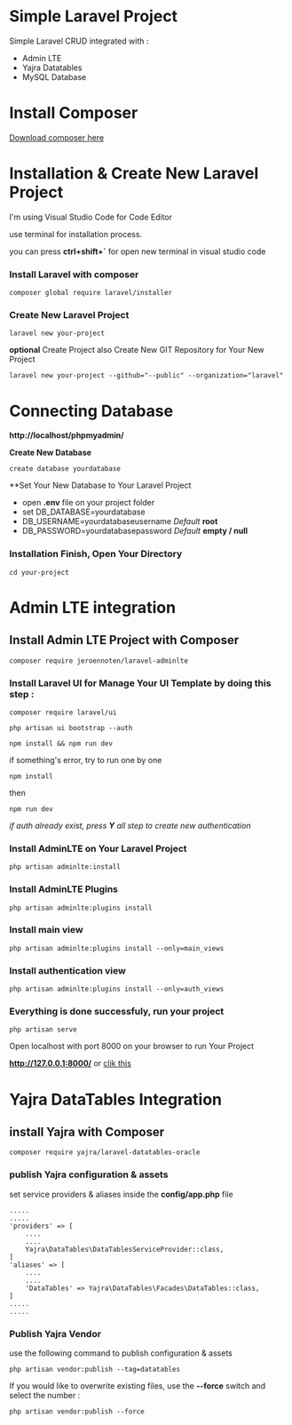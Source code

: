 # Simple Laravel Project
Simple Laravel CRUD integrated with :
- Admin LTE
- Yajra Datatables
- MySQL Database

# Install Composer
[Download composer here](https://getcomposer.org/Composer-Setup.exe)

# Installation & Create New Laravel Project
I'm using Visual Studio Code for Code Editor

use terminal for installation process.

you can press **ctrl+shift+`** for open new terminal in visual studio code


### Install Laravel with composer
```
composer global require laravel/installer
```


### Create New Laravel Project
``` 
laravel new your-project 
```
**optional** Create Project also Create New GIT Repository for Your New Project
```
laravel new your-project --github="--public" --organization="laravel"
```

# Connecting Database

**http://localhost/phpmyadmin/**

**Create New Database**
```
create database yourdatabase
```
 
**Set Your New Database to Your Laravel Project
- open **.env** file on your project folder
- set DB_DATABASE=yourdatabase
- DB_USERNAME=yourdatabaseusername *Default* **root**
- DB_PASSWORD=yourdatabasepassword *Default* **empty / null**


### Installation Finish, Open Your Directory
```
cd your-project
```

# Admin LTE integration
## Install Admin LTE Project with Composer
```
composer require jeroennoten/laravel-adminlte
```

### Install Laravel UI for Manage Your UI Template by doing this step :
```
composer require laravel/ui
```

```
php artisan ui bootstrap --auth
```

```
npm install && npm run dev
```
if something's error, try to run one by one
```
npm install
```
then
```
npm run dev
```

*if auth already exist, press **Y** all step to create new authentication*

### Install AdminLTE on Your Laravel Project
```
php artisan adminlte:install
```

### Install AdminLTE Plugins
```
php artisan adminlte:plugins install
```

### Install main view
```
php artisan adminlte:plugins install --only=main_views
```

### Install authentication view
```
php artisan adminlte:plugins install --only=auth_views
```

### Everything is done successfuly, run your project
```
php artisan serve
```
Open localhost with port 8000 on your browser to run Your Project

**http://127.0.0.1:8000/** or [clik this](http://127.0.0.1:8000/)


# Yajra DataTables Integration

## install Yajra with Composer
```
composer require yajra/laravel-datatables-oracle
```

### publish Yajra configuration & assets 
set service providers & aliases inside the **config/app.php** file 
```
.....
.....
'providers' => [
	....
	....
	Yajra\DataTables\DataTablesServiceProvider::class,
]
'aliases' => [
	....
	....
	'DataTables' => Yajra\DataTables\Facades\DataTables::class,
]
.....
.....
```
### Publish Yajra Vendor
use the following command to publish configuration & assets
```
php artisan vendor:publish --tag=datatables
```

If you would like to overwrite existing files, use the **--force** switch and select the number :
```
php artisan vendor:publish --force
```
